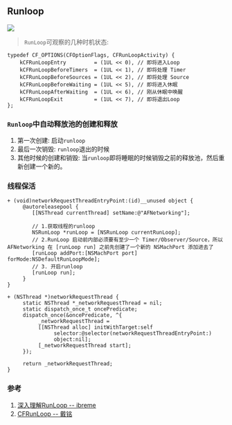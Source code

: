 ## Runloop

![](https://github.com/faimin/ZDStudyNotes/blob/1d849bd7e19b26af7996dd14d5a8e1d54cdb3ab7/Notes/SourceImages/RunLoop.png)

> `RunLoop`可观察的几种时机状态:

```objc
typedef CF_OPTIONS(CFOptionFlags, CFRunLoopActivity) {
    kCFRunLoopEntry         = (1UL << 0), // 即将进入Loop
    kCFRunLoopBeforeTimers  = (1UL << 1), // 即将处理 Timer
    kCFRunLoopBeforeSources = (1UL << 2), // 即将处理 Source
    kCFRunLoopBeforeWaiting = (1UL << 5), // 即将进入休眠
    kCFRunLoopAfterWaiting  = (1UL << 6), // 刚从休眠中唤醒
    kCFRunLoopExit          = (1UL << 7), // 即将退出Loop
};
```

### `Runloop`中自动释放池的创建和释放

1. 第一次创建: 启动`runloop`
2. 最后一次销毁: `runloop`退出的时候
3. 其他时候的创建和销毁: 当`runloop`即将睡眠的时候销毁之前的释放池，然后重新创建一个新的。

### 线程保活

```objc
+ (void)networkRequestThreadEntryPoint:(id)__unused object {
     @autoreleasepool {
        [[NSThread currentThread] setName:@"AFNetworking"];

        // 1.获取线程的runloop
        NSRunLoop *runLoop = [NSRunLoop currentRunLoop];
        // 2.RunLoop 启动前内部必须要有至少一个 Timer/Observer/Source，所以 AFNetworking 在 [runLoop run] 之前先创建了一个新的 NSMachPort 添加进去了
        [runLoop addPort:[NSMachPort port] forMode:NSDefaultRunLoopMode];
        // 3. 开启runloop
        [runLoop run];
     }
}

+ (NSThread *)networkRequestThread {
     static NSThread *_networkRequestThread = nil;
     static dispatch_once_t oncePredicate;
     dispatch_once(&oncePredicate, ^{
          _networkRequestThread =
          [[NSThread alloc] initWithTarget:self
               selector:@selector(networkRequestThreadEntryPoint:)
               object:nil];
          [_networkRequestThread start];
     });

     return _networkRequestThread;
}
```

### 参考

1. [深入理解RunLoop -- ibreme](https://blog.ibireme.com/2015/05/18/runloop/)
1. [CFRunLoop -- 戴铭](https://github.com/ming1016/study/wiki/CFRunLoop)